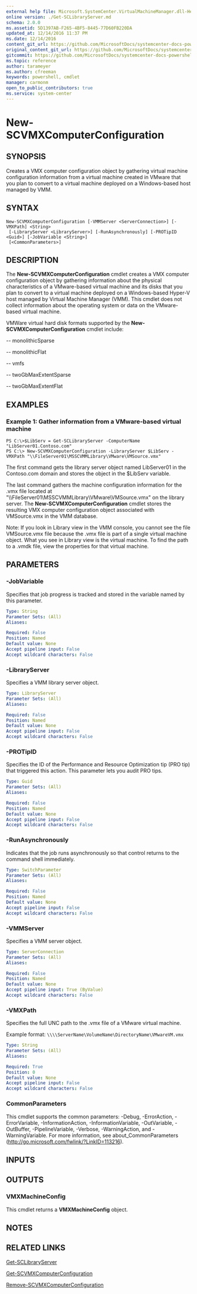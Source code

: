 ```yaml
---
external help file: Microsoft.SystemCenter.VirtualMachineManager.dll-Help.xml
online version: ./Get-SCLibraryServer.md
schema: 2.0.0
ms.assetid: 5D1397AB-F265-4BF5-8445-77D60FB220DA
updated_at: 12/14/2016 11:37 PM
ms.date: 12/14/2016
content_git_url: https://github.com/MicrosoftDocs/systemcenter-docs-powershell/blob/master/systemcenter-cmdlets/SystemCenter2016/VirtualMachineManager/v1/New-SCVMXComputerConfiguration.md
original_content_git_url: https://github.com/MicrosoftDocs/systemcenter-docs-powershell/blob/master/systemcenter-cmdlets/SystemCenter2016/VirtualMachineManager/v1/New-SCVMXComputerConfiguration.md
gitcommit: https://github.com/MicrosoftDocs/systemcenter-docs-powershell/blob/ddd0fefc9adaabb9394eb6c21b33370913d1830d/systemcenter-cmdlets/SystemCenter2016/VirtualMachineManager/v1/New-SCVMXComputerConfiguration.md
ms.topic: reference
author: tarameyer
ms.author: cfreeman
keywords: powershell, cmdlet
manager: carmonm
open_to_public_contributors: true
ms.service: system-center
---
```


# New-SCVMXComputerConfiguration

## SYNOPSIS
Creates a VMX computer configuration object by gathering virtual machine configuration information from a virtual machine created in VMware that you plan to convert to a virtual machine deployed on a Windows-based host managed by VMM.

## SYNTAX

```
New-SCVMXComputerConfiguration [-VMMServer <ServerConnection>] [-VMXPath] <String>
 [-LibraryServer <LibraryServer>] [-RunAsynchronously] [-PROTipID <Guid>] [-JobVariable <String>]
 [<CommonParameters>]
```

## DESCRIPTION
The **New-SCVMXComputerConfiguration** cmdlet creates a VMX computer configuration object by gathering information about the physical characteristics of a VMware-based virtual machine and its disks that you plan to convert to a virtual machine deployed on a Windows-based Hyper-V host managed by Virtual Machine Manager (VMM).
This cmdlet does not collect information about the operating system or data on the VMware-based virtual machine.

VMWare virtual hard disk formats supported by the **New-SCVMXComputerConfiguration** cmdlet include: 



 -- monolithicSparse

 -- monolithicFlat

 -- vmfs

 -- twoGbMaxExtentSparse

 -- twoGbMaxExtentFlat

## EXAMPLES

### Example 1: Gather information from a VMware-based virtual machine
```
PS C:\>$LibServ = Get-SCLibraryServer -ComputerName "LibServer01.Contoso.com"
PS C:\> New-SCVMXComputerConfiguration -LibraryServer $LibServ -VMXPath "\\FileServer01\MSSCVMMLibrary\VMware\VMSource.vmx"
```

The first command gets the library server object named LibServer01 in the Contoso.com domain and stores the object in the $LibServ variable.

The last command gathers the machine configuration information for the .vmx file located at "\\\\FileServer01\MSSCVMMLibrary\VMware\VMSource.vmx" on the library server.
The **New-SCVMXComputerConfiguration** cmdlet stores the resulting VMX computer configuration object associated with VMSource.vmx in the VMM database.

Note: If you look in Library view in the VMM console, you cannot see the file VMSource.vmx file because the .vmx file is part of a single virtual machine object.
What you see in Library view is the virtual machine.
To find the path to a .vmdk file, view the properties for that virtual machine.

## PARAMETERS

### -JobVariable
Specifies that job progress is tracked and stored in the variable named by this parameter.

```yaml
Type: String
Parameter Sets: (All)
Aliases: 

Required: False
Position: Named
Default value: None
Accept pipeline input: False
Accept wildcard characters: False
```

### -LibraryServer
Specifies a VMM library server object.

```yaml
Type: LibraryServer
Parameter Sets: (All)
Aliases: 

Required: False
Position: Named
Default value: None
Accept pipeline input: False
Accept wildcard characters: False
```

### -PROTipID
Specifies the ID of the Performance and Resource Optimization tip (PRO tip) that triggered this action.
This parameter lets you audit PRO tips.

```yaml
Type: Guid
Parameter Sets: (All)
Aliases: 

Required: False
Position: Named
Default value: None
Accept pipeline input: False
Accept wildcard characters: False
```

### -RunAsynchronously
Indicates that the job runs asynchronously so that control returns to the command shell immediately.

```yaml
Type: SwitchParameter
Parameter Sets: (All)
Aliases: 

Required: False
Position: Named
Default value: None
Accept pipeline input: False
Accept wildcard characters: False
```

### -VMMServer
Specifies a VMM server object.

```yaml
Type: ServerConnection
Parameter Sets: (All)
Aliases: 

Required: False
Position: Named
Default value: None
Accept pipeline input: True (ByValue)
Accept wildcard characters: False
```

### -VMXPath
Specifies the full UNC path to the .vmx file of a VMware virtual machine. 



Example format:  `\\\\ServerName\VolumeName\DirectoryName\VMwareVM.vmx`

```yaml
Type: String
Parameter Sets: (All)
Aliases: 

Required: True
Position: 0
Default value: None
Accept pipeline input: False
Accept wildcard characters: False
```

### CommonParameters
This cmdlet supports the common parameters: -Debug, -ErrorAction, -ErrorVariable, -InformationAction, -InformationVariable, -OutVariable, -OutBuffer, -PipelineVariable, -Verbose, -WarningAction, and -WarningVariable. For more information, see about_CommonParameters (http://go.microsoft.com/fwlink/?LinkID=113216).

## INPUTS

## OUTPUTS

### VMXMachineConfig
This cmdlet returns a **VMXMachineConfig** object.

## NOTES

## RELATED LINKS

[Get-SCLibraryServer](xref:SystemCenter2016/VirtualMachineManager/v1/Get-SCLibraryServer.md)

[Get-SCVMXComputerConfiguration](xref:SystemCenter2016/VirtualMachineManager/v1/Get-SCVMXComputerConfiguration.md)

[Remove-SCVMXComputerConfiguration](xref:SystemCenter2016/VirtualMachineManager/v1/Remove-SCVMXComputerConfiguration.md)

